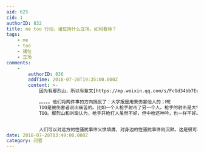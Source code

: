 ```yaml
---
aid: 625
cid: 1
authorID: 832
title: me too 行动，诸位持什么立场，如何看待？
tags:
    - me
    - too
    - 诸位
    - 立场
comments:
    -
        authorID: 836
        addTime: 2018-07-28T19:35:00.000Z
        content: >-
            因为有鄢烈山，所以有章文[https://mp.weixin.qq.com/s/FcGd34bb7EeHBCrNXj\_JEA](https://mp.weixin.qq.com/s/FcGd34bb7EeHBCrNXj_JEA)  

            。。。。。他们将两件事的方向搞反了：大字报是用来伤害他人的；ME
            TOO是被伤害者说出痛苦的。比如一个人枪手射击了另一个人。枪手的射击是大字报，中枪者的痛苦呻吟是ME
            TOO。鄢烈山和刘瑜认为，枪手开枪打人虽然不好，但中枪还呻吟，也一样不好。当然鄢烈山是害怕自己被指性骚扰，会被搞得身败名裂。这个担心很有道理。他有没有被指性骚扰而身败名裂呢？还没有。他的话就是这样的：一群受到了伤害的女孩子，诉说了自己的遭遇，他没有任何同情，而是指责她们贴网络大字报，不报警不起诉。一个施害者被人揭露出来，就立马替他辩据，他不是这样的人，（你如果拒绝）他怎么可能摸女孩大腿，他是要顾点脸面的，他有清誉。对已然的悲剧，不着一词；对未然的事情，充满恐惧。利己若此。。。。。。


            人们可以对远方的性骚扰事件义愤填膺，对身边的性骚扰事件则沉默。这是很可以理解的。你在你的圈子，你就不能太独特，居然反对身边的性骚扰。武侠小说中，江湖上最看不起淫贼，这在现实生活中不存在。在大多数人眼里，这只怕一点也不震撼，只会感觉小题大作吧。
date: 2018-07-28T03:49:00.000Z
category: 问答
---
```



